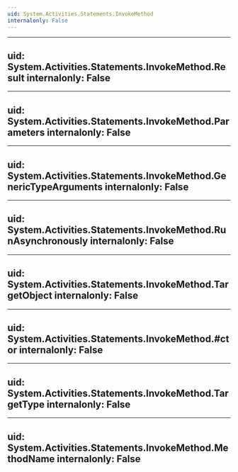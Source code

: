 ```yaml
---
uid: System.Activities.Statements.InvokeMethod
internalonly: False
---
```


---
uid: System.Activities.Statements.InvokeMethod.Result
internalonly: False
---

---
uid: System.Activities.Statements.InvokeMethod.Parameters
internalonly: False
---

---
uid: System.Activities.Statements.InvokeMethod.GenericTypeArguments
internalonly: False
---

---
uid: System.Activities.Statements.InvokeMethod.RunAsynchronously
internalonly: False
---

---
uid: System.Activities.Statements.InvokeMethod.TargetObject
internalonly: False
---

---
uid: System.Activities.Statements.InvokeMethod.#ctor
internalonly: False
---

---
uid: System.Activities.Statements.InvokeMethod.TargetType
internalonly: False
---

---
uid: System.Activities.Statements.InvokeMethod.MethodName
internalonly: False
---
